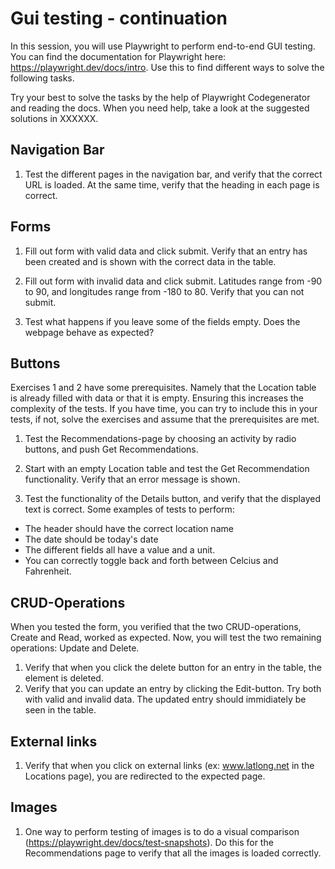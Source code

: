 # Gui testing - continuation
In this session, you will use Playwright to perform end-to-end GUI testing. You can find the documentation for Playwright here: https://playwright.dev/docs/intro. Use this to find different ways to solve the following tasks. 

Try your best to solve the tasks by the help of Playwright Codegenerator and reading the docs. When you need help, take a look at the suggested solutions in XXXXXX. 

## Navigation Bar
1. Test the different pages in the navigation bar, and verify that the correct URL is loaded. At the same time, verify that the heading in each page is correct.

## Forms
1. Fill out form with valid data and click submit. Verify that an entry has been created and is shown with the correct data in the table. 

2. Fill out form with invalid data and click submit.
Latitudes range from -90 to 90, and longitudes range from -180 to 80. 
Verify that you can not submit.

3. Test what happens if you leave some of the fields empty. Does the webpage behave as expected? 


## Buttons 
Exercises 1 and 2 have some prerequisites. Namely that the Location table is already filled with data or that it is empty. Ensuring this increases the complexity of the tests. If you have time, you can try to include this in your tests, if not, solve the exercises and assume that the prerequisites are met.

1. Test the Recommendations-page by choosing an activity by radio buttons, and push Get Recommendations. 
2. Start with an empty Location table and test the Get Recommendation functionality. Verify that an error message is shown. 

3. Test the functionality of the Details button, and verify that the displayed text is correct. Some examples of tests to perform: 
- The header should have the correct location name
- The date should be today's date
- The different fields all have a value and a unit. 
- You can correctly toggle back and forth between Celcius and Fahrenheit. 

## CRUD-Operations
When you tested the form, you verified that the two CRUD-operations, Create and Read, worked as expected. Now, you will test the two remaining operations: Update and Delete. 
1. Verify that when you click the delete button for an entry in the table, the element is deleted. 
2. Verify that you can update an entry by clicking the Edit-button. Try both with valid and invalid data. The updated entry should immidiately be seen in the table. 

## External links
1. Verify that when you click on external links (ex: www.latlong.net in the Locations page), you are redirected to the expected page. 

## Images 
1. One way to perform testing of images is to do a visual comparison (https://playwright.dev/docs/test-snapshots). Do this for the Recommendations page to verify that all the images is loaded correctly. 
